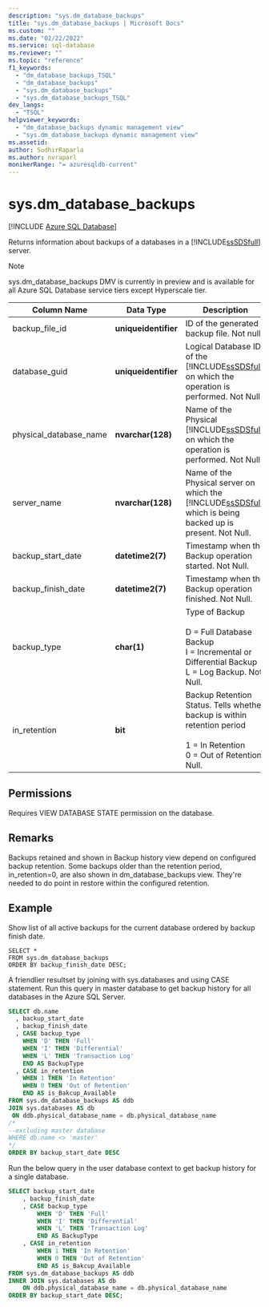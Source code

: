 ```yaml
---
description: "sys.dm_database_backups"
title: "sys.dm_database_backups | Microsoft Docs"
ms.custom: ""
ms.date: "02/22/2022"
ms.service: sql-database
ms.reviewer: ""
ms.topic: "reference"
f1_keywords: 
  - "dm_database_backups_TSQL"
  - "dm_database_backups"
  - "sys.dm_database_backups"
  - "sys.dm_database_backups_TSQL"
dev_langs: 
  - "TSQL"
helpviewer_keywords: 
  - "dm_database_backups dynamic management view"
  - "sys.dm_database_backups dynamic management view"
ms.assetid: 
author: SudhirRaparla
ms.author: nvraparl
monikerRange: "= azuresqldb-current"
---
```

# sys.dm_database_backups

[!INCLUDE [Azure SQL Database](../../includes/applies-to-version/asdb.md)]

  Returns information about backups of a databases in a [!INCLUDE[ssSDSfull](../../includes/sssdsfull-md.md)] server.  


> [!NOTE]
> sys.dm_database_backups DMV is currently in preview and is available for all Azure SQL Database service tiers except Hyperscale tier.

|Column Name|Data Type|Description|  
|-----------------|---------------|-----------------|  
|backup_file_id|**uniqueidentifier**|ID of the generated backup file. Not null|
|database_guid|**uniqueidentifier**|Logical Database ID of the [!INCLUDE[ssSDSfull](../../includes/sssdsfull-md.md)] on which the operation is performed. Not Null.|
|physical_database_name|**nvarchar(128)**|Name of the Physical [!INCLUDE[ssSDSfull](../../includes/sssdsfull-md.md)] on which the operation is performed. Not Null|
|server_name|**nvarchar(128)**|Name of the Physical server on which the [!INCLUDE[ssSDSfull](../../includes/sssdsfull-md.md)] which is being backed up is present. Not Null.|
|backup_start_date|**datetime2(7)**|Timestamp when the Backup operation started. Not Null.|
|backup_finish_date|**datetime2(7)**|Timestamp when the Backup operation finished. Not Null.|
|backup_type|**char(1)**|Type of Backup<br /><br /> D = Full Database Backup<br />I = Incremental or Differential Backup<br />L = Log Backup. Not Null.|
|in_retention|**bit**|Backup Retention Status. Tells whether backup is within retention period<br /><br />1 = In Retention <br />0 = Out of Retention. Null.|

## Permissions  
 Requires VIEW DATABASE STATE permission on the database.

## Remarks
Backups retained and shown in Backup history view depend on configured backup retention. Some backups older than the retention period, in_retention=0, are also shown in dm_database_backups view. They're needed to do point in restore within the configured retention. 

## Example
 Show list of all active backups for the current database ordered by backup finish date.
  
```  
SELECT * 
FROM sys.dm_database_backups     
ORDER BY backup_finish_date DESC;  
```  
A friendlier resultset by joining with sys.databases and using CASE statement. Run this query in master database to get backup history for all databases in the Azure SQL Server.
 
 ```sql
 SELECT db.name
   , backup_start_date
   , backup_finish_date
   , CASE backup_type
     WHEN 'D' THEN 'Full'
     WHEN 'I' THEN 'Differential'
     WHEN 'L' THEN 'Transaction Log'
     END AS BackupType
   , CASE in_retention
     WHEN 1 THEN 'In Retention'
     WHEN 0 THEN 'Out of Retention'
     END AS is_Bakcup_Available
FROM sys.dm_database_backups AS ddb
JOIN sys.databases AS db
  ON ddb.physical_database_name = db.physical_database_name
/*
--excluding master database
WHERE db.name <> 'master'
*/
ORDER BY backup_start_date DESC
```

Run the below query in the user database context to get backup history for a single database.

```sql
SELECT backup_start_date
	, backup_finish_date
	, CASE backup_type
		WHEN 'D' THEN 'Full'
		WHEN 'I' THEN 'Differential'
		WHEN 'L' THEN 'Transaction Log'
		END AS BackupType
	, CASE in_retention
		WHEN 1 THEN 'In Retention'
		WHEN 0 THEN 'Out of Retention'
		END AS is_Bakcup_Available
FROM sys.dm_database_backups AS ddb
INNER JOIN sys.databases AS db
	ON ddb.physical_database_name = db.physical_database_name
ORDER BY backup_start_date DESC;
```
